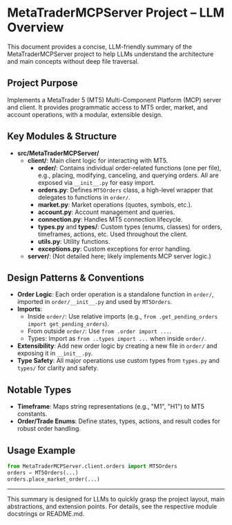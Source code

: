 # MetaTraderMCPServer Project – LLM Overview

This document provides a concise, LLM-friendly summary of the MetaTraderMCPServer project to help LLMs understand the architecture and main concepts without deep file traversal.

## Project Purpose
Implements a MetaTrader 5 (MT5) Multi-Component Platform (MCP) server and client. It provides programmatic access to MT5 order, market, and account operations, with a modular, extensible design.

## Key Modules & Structure

- **src/MetaTraderMCPServer/**
  - **client/**: Main client logic for interacting with MT5.
    - **order/**: Contains individual order-related functions (one per file), e.g., placing, modifying, canceling, and querying orders. All are exposed via `__init__.py` for easy import.
    - **orders.py**: Defines `MT5Orders` class, a high-level wrapper that delegates to functions in `order/`.
    - **market.py**: Market operations (quotes, symbols, etc.).
    - **account.py**: Account management and queries.
    - **connection.py**: Handles MT5 connection lifecycle.
    - **types.py** and **types/**: Custom types (enums, classes) for orders, timeframes, actions, etc. Used throughout the client.
    - **utils.py**: Utility functions.
    - **exceptions.py**: Custom exceptions for error handling.
  - **server/**: (Not detailed here; likely implements MCP server logic.)

## Design Patterns & Conventions
- **Order Logic**: Each order operation is a standalone function in `order/`, imported in `order/__init__.py` and used by `MT5Orders`.
- **Imports**:
  - Inside `order/`: Use relative imports (e.g., `from .get_pending_orders import get_pending_orders`).
  - From outside `order/`: Use `from .order import ...`.
  - Types: Import as `from ..types import ...` when inside `order/`.
- **Extensibility**: Add new order logic by creating a new file in `order/` and exposing it in `__init__.py`.
- **Type Safety**: All major operations use custom types from `types.py` and `types/` for clarity and safety.

## Notable Types
- **Timeframe**: Maps string representations (e.g., "M1", "H1") to MT5 constants.
- **Order/Trade Enums**: Define states, types, actions, and result codes for robust order handling.

## Usage Example
```python
from MetaTraderMCPServer.client.orders import MT5Orders
orders = MT5Orders(...)
orders.place_market_order(...)
```

---
This summary is designed for LLMs to quickly grasp the project layout, main abstractions, and extension points. For details, see the respective module docstrings or README.md.

